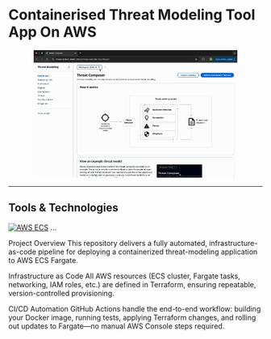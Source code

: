 # Containerised Threat Modeling Tool App On AWS

<p align="center">
  <img src="media/demo.gif" alt="App demo" width="80%" />
</p>

---

## Tools & Technologies

[![AWS ECS](https://img.shields.io/badge/AWS-ECS-232F3E?logo=amazonaws)](https://aws.amazon.com/ecs/)
…



Project Overview
This repository delivers a fully automated, infrastructure-as-code pipeline for deploying a containerized threat-modeling application to AWS ECS Fargate.

Infrastructure as Code
All AWS resources (ECS cluster, Fargate tasks, networking, IAM roles, etc.) are defined in Terraform, ensuring repeatable, version-controlled provisioning.

CI/CD Automation
GitHub Actions handle the end-to-end workflow: building your Docker image, running tests, applying Terraform changes, and rolling out updates to Fargate—no manual AWS Console steps required.

